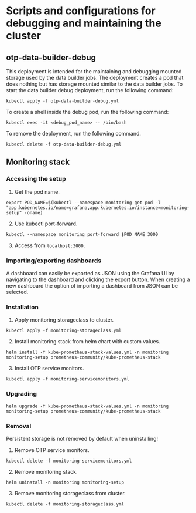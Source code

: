 # Scripts and configurations for debugging and maintaining the cluster

## otp-data-builder-debug

This deployment is intended for the maintaining and debugging mounted storage used by the data builder jobs.
The deployment creates a pod that does nothing but has storage mounted similar to the data builder jobs.
To start the data builder debug deployment, run the following command:

```
kubectl apply -f otp-data-builder-debug.yml
```

To create a shell inside the debug pod, run the following command:

```
kubectl exec -it <debug_pod_name> -- /bin/bash
```

To remove the deployment, run the following command.

```
kubectl delete -f otp-data-builder-debug.yml
```

## Monitoring stack

### Accessing the setup

1. Get the pod name.
```
export POD_NAME=$(kubectl --namespace monitoring get pod -l "app.kubernetes.io/name=grafana,app.kubernetes.io/instance=monitoring-setup" -oname)
```

2. Use kubectl port-forward.
```
kubectl --namespace monitoring port-forward $POD_NAME 3000
```

3. Access from `localhost:3000`.

### Importing/exporting dashboards

A dashboard can easily be exported as JSON using the Grafana UI by navigating to the dashboard and clicking the export button.
When creating a new dashboard the option of importing a dashboard from JSON can be selected.

### Installation

1. Apply monitoring storageclass to cluster.
```
kubectl apply -f monitoring-storageclass.yml
```

2. Install monitoring stack from helm chart with custom values.
```
helm install -f kube-prometheus-stack-values.yml -n monitoring monitoring-setup prometheus-community/kube-prometheus-stack
```

3. Install OTP service monitors.
```
kubectl apply -f monitoring-servicemonitors.yml
```

### Upgrading

```
helm upgrade -f kube-prometheus-stack-values.yml -n monitoring monitoring-setup prometheus-community/kube-prometheus-stack
```

### Removal

Persistent storage is not removed by default when uninstalling!

1. Remove OTP service monitors.
```
kubectl delete -f monitoring-servicemonitors.yml
```

2. Remove monitoring stack.
```
helm uninstall -n monitoring monitoring-setup
```

3. Remove monitoring storageclass from cluster.
```
kubectl delete -f monitoring-storageclass.yml
```
